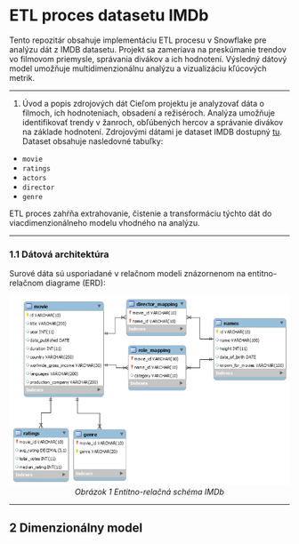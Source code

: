 # **ETL proces datasetu IMDb**
Tento repozitár obsahuje implementáciu ETL procesu v Snowflake pre analýzu dát z IMDB datasetu. Projekt sa zameriava na preskúmanie trendov vo filmovom priemysle, správania divákov a ich hodnotení. Výsledný dátový model umožňuje multidimenzionálnu analýzu a vizualizáciu kľúcových metrik.

---
1. Úvod a popis zdrojových dát
Cieľom projektu je analyzovať dáta o filmoch, ich hodnoteniach, obsadení a režiséroch. Analýza umožňuje identifikovať trendy v žanroch, obľúbených hercov a správanie divákov na základe hodnotení.
Zdrojovými dátami je dataset IMDB dostupný [tu](https://www.kaggle.com/datasets/lakshmi25npathi/imdb-dataset-of-50k-movie-reviews). Dataset obsahuje nasledovné tabuľky:
- `movie`
- `ratings`
- `actors`
- `director`
- `genre`
  
ETL proces zahŕňa extrahovanie, čistenie a transformáciu týchto dát do viacdimenzionálneho modelu vhodného na analýzu.

---
### **1.1 Dátová architektúra**
Surové dáta sú usporiadané v relačnom modeli znázornenom na entitno-relačnom diagrame (ERD):

<p align="center">
  <img src="https://github.com/SomeUnknownNickname/IMDb/blob/main/IMDB_ERD.png">
  <br>
  <em>Obrázok 1 Entitno-relačná schéma IMDb</em>
</p>

---
## **2 Dimenzionálny model**
